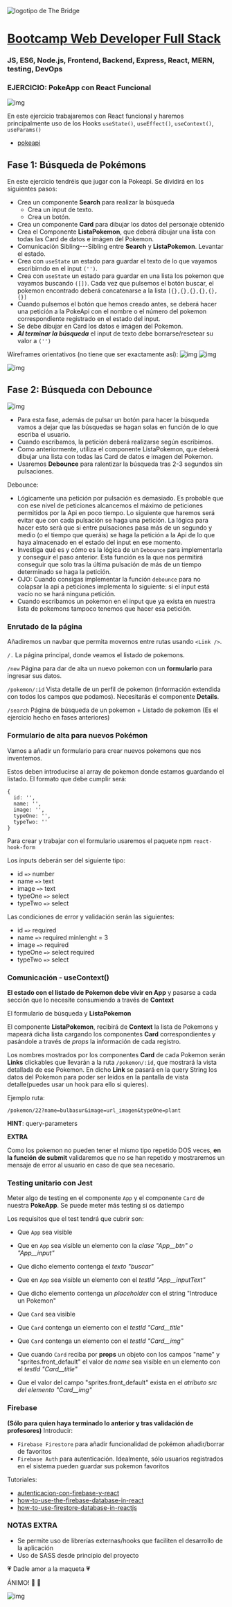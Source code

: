 ![logotipo de The Bridge](https://user-images.githubusercontent.com/27650532/77754601-e8365180-702b-11ea-8bed-5bc14a43f869.png  "logotipo de The Bridge")
# [Bootcamp Web Developer Full Stack](https://www.thebridge.tech/bootcamps/bootcamp-fullstack-developer/)
### JS, ES6, Node.js, Frontend, Backend, Express, React, MERN, testing, DevOps

### EJERCICIO: PokeApp con React Funcional

![img](../../assets/react/pokeapp/Pokemon.jpg)

En este ejercicio  trabajaremos con React funcional y haremos principalmente uso de los Hooks `useState()`, `useEffect()`, `useContext()`, `useParams()`

- [pokeapi](https://pokeapi.co/)

## Fase 1: Búsqueda de Pokémons

En este ejercicio tendréis que jugar con la Pokeapi. Se dividirá en los siguientes pasos:
- Crea un componente **Search** para realizar la búsqueda
  - Crea un input de texto.
  - Crea un botón.
- Crea un componente **Card** para dibujar los datos del personaje obtenido
- Crea el Componente **ListaPokemon**, que deberá dibujar una lista con todas las Card de datos e imágen del Pokemon.
- Comunicación Sibling---Sibling entre **Search** y **ListaPokemon**. Levantar el estado.
- Crea con `useState` un estado para guardar el texto de lo que vayamos escribirndo en el input `('')`.
- Crea con `useState` un estado para guardar en una lista los pokemon que vayamos buscando `([])`. Cada vez que pulsemos el botón buscar, el pokemon encontrado deberá concatenarse a la lista `[{},{},{},{},{},{}]`
- Cuando pulsemos el botón que hemos creado antes, se deberá hacer una petición a la PokeApi con el nombre o el número del pokemon correspondiente registrado en el estado del input.
- Se debe dibujar en Card los datos e imágen del Pokemon.
- ***Al terminar la búsqueda*** el input de texto debe borrarse/resetear su valor a `('')`

Wireframes orientativos (no tiene que ser exactamente así):
![img](../../assets/react/pokeapp/pokedex%20search.png)
![img](../../assets/react/pokeapp/pokedex_card.png)


![img](../../assets/react/pokeapp/snorlax_meme.jpg)

## Fase 2: Búsqueda con Debounce

![img](../../assets/react/pokeapp/gameboy.jpg)

- Para esta fase, además de pulsar un botón para hacer la búsqueda vamos a dejar que las búsquedas se hagan solas en función de lo que escriba el usuario.
- Cuando escribamos, la petición deberá realizarse según escribimos. 
- Como anteriormente, utiliza el componente ListaPokemon, que deberá dibujar una lista con todas las Card de datos e imagen del Pokemon.
- Usaremos **Debounce** para ralentizar la búsqueda tras 2-3 segundos sin pulsaciones.

Debounce:
- Lógicamente una petición por pulsación es demasiado. Es probable que con ese nivel de peticiones alcancemos el máximo de peticiones permitidos por la Api en poco tiempo. Lo siguiente que haremos será evitar que con cada pulsación se haga una petición. La lógica para hacer esto será que si entre pulsaciones pasa más de un segundo y medio (o el tiempo que queráis) se haga la petición a la Api de lo que haya almacenado en el estado del input en ese momento.
- Investiga qué es y cómo es la lógica de un `Debounce` para implementarla y conseguir el paso anterior. Esta función es la que nos permitirá conseguir que solo tras la última pulsación de más de un tiempo determinado se haga la petición.
- OJO: Cuando consigas implementar la función `debounce` para no colapsar la api a peticiones implementa lo siguiente: si el input está vacío no se hará ninguna petición.
- Cuando escribamos un pokemon en el input que ya exista en nuestra lista de pokemons tampoco tenemos que hacer esa petición.


### Enrutado de la página

Añadiremos un navbar que permita movernos entre rutas usando `<Link />`.

`/.` La página principal, donde veamos el listado de pokemons.

`/new` Página para dar de alta un nuevo pokemon con un **formulario** para ingresar sus datos. 

`/pokemon/:id` Vista detalle de un perfil de pokemon (información extendida con todos los campos que podamos). Necesitarás el componente **Details**.

`/search` Página de búsqueda de un pokemon + Listado de pokemon (Es el ejercicio hecho en fases anteriores)

### Formulario de alta para nuevos Pokémon

Vamos a añadir un formulario para crear nuevos pokemons que nos inventemos.

Estos deben introducirse al array de pokemon donde estamos guardando el listado.
El formato que debe cumplir será:
```JS
{
  id: '',
  name: '',
  image: '',
  typeOne: '',
  typeTwo: ''
}
```
Para crear y trabajar con el formulario usaremos el paquete npm `react-hook-form`

Los inputs deberán ser del siguiente tipo:

- id `=>` number
- name `=>` text
- image `=>` text
- typeOne `=>` select
- typeTwo `=>` select

Las condiciones de error y validación serán las siguientes:

- id `=>` required
- name `=>` required minlenght = 3
- image `=>` required
- typeOne `=>` select required
- typeTwo `=>` select

### Comunicación - useContext()

**El estado con el listado de Pokemon debe vivir en App** y pasarse a cada sección que lo necesite consumiendo a través de **Context**

El formulario de búsqueda y **ListaPokemon** 

El componente **ListaPokemon**, recibirá de **Context** la lista de Pokemons y mapeará dicha lista cargando los componentes **Card** correspondientes y pasándole a través de *props* la información de cada registro.

Los nombres mostrados por los componentes **Card** de cada Pokemon serán **Links** clickables que llevarán a la ruta `/pokemon/:id`, que mostrará la vista detallada de ese Pokemon. En dicho **Link** se pasará en la query String los datos del Pokemon para poder ser leídos en la pantalla de vista detalle(puedes usar un hook para ello si quieres). 

Ejemplo ruta:

`/pokemon/22?name=bulbasur&image=url_imagen&typeOne=plant`

**HINT**: query-parameters

**EXTRA**

Como los pokemon no pueden tener el mismo tipo repetido DOS veces, **en la función de submit** validaremos que no se han repetido y mostraremos un mensaje de error al usuario en caso de que sea necesario.


### Testing unitario con Jest

Meter algo de testing en el componente `App` y el componente `Card` de nuestra **PokeApp**. Se puede meter más testing si os datiempo

Los requisitos que el test tendrá que cubrir son:

- Que `App` sea visible

- Que en `App` sea visible un elemento con la *clase "App__btn" o "App__input"*

- Que dicho elemento contenga el *texto "buscar"*

- Que en `App` sea visible un elemento con el *testId "App__inputText"*

- Que dicho elemento contenga un *placeholder* con el string "Introduce un Pokemon"

- Que `Card` sea visible

- Que `Card` contenga un elemento con el *testId "Card__title"*

- Que `Card` contenga un elemento con el *testId "Card__img"*

- Que cuando `Card` reciba por **props** un objeto con los campos "name" y "sprites.front_default" el valor de *name* sea visible en un elemento con el *testId "Card__title"*

- Que el valor del campo "sprites.front_default" exista en el *atributo src del elemento "Card__img"*


### Firebase
**(Sólo para quien haya terminado lo anterior y tras validación de profesores)**
Introducir:
- `Firebase Firestore` para añadir funcionalidad de pokémon añadir/borrar de favoritos
- `Firebase Auth` para autenticación. Idealmente, sólo usuarios registrados en el sistema pueden guardar sus pokemon favoritos

Tutoriales:
- [autenticacion-con-firebase-y-react](https://dev.to/franklin030601/autenticacion-con-firebase-y-react-js-1c6c)
- [how-to-use-the-firebase-database-in-react](https://www.freecodecamp.org/news/how-to-use-the-firebase-database-in-react/)
- [how-to-use-firestore-database-in-reactjs](https://www.geeksforgeeks.org/how-to-use-firestore-database-in-reactjs/)


### NOTAS EXTRA
- Se permite uso de librerías externas/hooks que faciliten el desarrollo de la aplicación
- Uso de SASS desde principio del proyecto

💗 Dadle amor a la maqueta 💗

ÁNIMO! 🚀 🌠

![img](../../assets/react/pokeapp/dog.gif)




